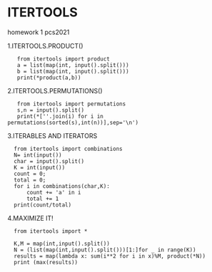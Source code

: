 # ITERTOOLS
homework 1 pcs2021


1.ITERTOOLS.PRODUCT()

       from itertools import product
       a = list(map(int, input().split()))
       b = list(map(int, input().split()))
       print(*product(a,b))


2.ITERTOOLS.PERMUTATIONS()

       from itertools import permutations
       s,n = input().split()
       print(*[''.join(i) for i in permutations(sorted(s),int(n))],sep='\n')


3.ITERABLES AND ITERATORS

      from itertools import combinations
      N= int(input())
      char = input().split()
      K = int(input())
      count = 0;
      total = 0;
      for i in combinations(char,K):
          count += 'a' in i
          total += 1
      print(count/total)

4.MAXIMIZE IT!


      from itertools import *

      K,M = map(int,input().split())
      N = (list(map(int,input().split()))[1:]for _ in range(K))
      results = map(lambda x: sum(i**2 for i in x)%M, product(*N))
      print (max(results))
